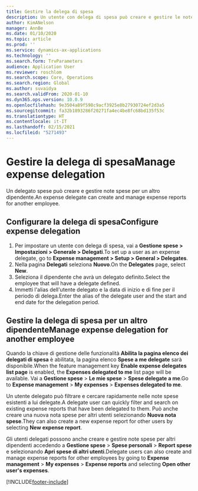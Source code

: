 ```yaml
---
title: Gestire la delega di spesa
description: Un utente con delega di spesa può creare e gestire le note spese per un altro dipendente dell'organizzazione.
author: KimANelson
manager: AnnBe
ms.date: 01/10/2020
ms.topic: article
ms.prod: ''
ms.service: dynamics-ax-applications
ms.technology: ''
ms.search.form: TrvParameters
audience: Application User
ms.reviewer: roschlom
ms.search.scope: Core, Operations
ms.search.region: Global
ms.author: suvaidya
ms.search.validFrom: 2020-01-10
ms.dyn365.ops.version: 10.0.9
ms.openlocfilehash: 9e3504a89f598c9acf3925e8b27930724ef2d3a5
ms.sourcegitcommit: fa32b1893286f20271fa4ec4be8fc68bd135f53c
ms.translationtype: HT
ms.contentlocale: it-IT
ms.lasthandoff: 02/15/2021
ms.locfileid: "5271493"
---
```

# <a name="manage-expense-delegation"></a><span data-ttu-id="ee96b-103">Gestire la delega di spesa</span><span class="sxs-lookup"><span data-stu-id="ee96b-103">Manage expense delegation</span></span>

<span data-ttu-id="ee96b-104">Un delegato spese può creare e gestire note spese per un altro dipendente.</span><span class="sxs-lookup"><span data-stu-id="ee96b-104">An expense delegate can create and manage expense reports for another employee.</span></span>

## <a name="configure-expense-delegation"></a><span data-ttu-id="ee96b-105">Configurare la delega di spesa</span><span class="sxs-lookup"><span data-stu-id="ee96b-105">Configure expense delegation</span></span>

1. <span data-ttu-id="ee96b-106">Per impostare un utente con delega di spesa, vai a **Gestione spese > Impostazioni > Generale > Delegati**.</span><span class="sxs-lookup"><span data-stu-id="ee96b-106">To set up a user as an expense delegate, go to **Expense management > Setup > General > Delegates**.</span></span>
2. <span data-ttu-id="ee96b-107">Nella pagina **Delegati** seleziona **Nuovo**.</span><span class="sxs-lookup"><span data-stu-id="ee96b-107">On the **Delegates** page, select **New**.</span></span>
3. <span data-ttu-id="ee96b-108">Seleziona il dipendente che avrà un delegato definito.</span><span class="sxs-lookup"><span data-stu-id="ee96b-108">Select the employee that will have a delegate defined.</span></span> 
4. <span data-ttu-id="ee96b-109">Immetti l'alias dell'utente delegato e la data di inizio e di fine per il periodo di delega.</span><span class="sxs-lookup"><span data-stu-id="ee96b-109">Enter the alias of the delegate user and the start and end date for the delegation period.</span></span>

## <a name="manage-expense-delegation-for-another-employee"></a><span data-ttu-id="ee96b-110">Gestire la delega di spesa per un altro dipendente</span><span class="sxs-lookup"><span data-stu-id="ee96b-110">Manage expense delegation for another employee</span></span>

<span data-ttu-id="ee96b-111">Quando la chiave di gestione delle funzionalità **Abilita la pagina elenco dei delegati di spesa** è abilitata, la pagina elenco **Spese a me delegate** sarà disponibile.</span><span class="sxs-lookup"><span data-stu-id="ee96b-111">When the feature management key **Enable expense delegates list page** is enabled, the **Expenses delegated to me** list page will be available.</span></span> <span data-ttu-id="ee96b-112">Vai a **Gestione spese** > **Le mie spese** > **Spese delegate a me**.</span><span class="sxs-lookup"><span data-stu-id="ee96b-112">Go to **Expense management** > **My expenses** > **Expenses delegated to me**.</span></span>

<span data-ttu-id="ee96b-113">Un utente delegato può filtrare e cercare rapidamente nelle note spese esistenti a lui delegate.</span><span class="sxs-lookup"><span data-stu-id="ee96b-113">A delegate user can quickly filter and search on existing expense reports that have been delegated to them.</span></span> <span data-ttu-id="ee96b-114">Può anche creare una nuova nota spese per altri utenti selezionando **Nuova nota spese**.</span><span class="sxs-lookup"><span data-stu-id="ee96b-114">They can also create a new expense report for other users by selecting **New expense report**.</span></span>

<span data-ttu-id="ee96b-115">Gli utenti delegati possono anche creare e gestire note spese per altri dipendenti accedendo a **Gestione spese** > **Spese personali** > **Report spese** e selezionando **Apri spese di altri utenti**.</span><span class="sxs-lookup"><span data-stu-id="ee96b-115">Delegate users can also create and manage expense reports for other employees by going to **Expense management** > **My expenses** > **Expense reports** and selecting **Open other user's expenses**.</span></span>


[!INCLUDE[footer-include](../includes/footer-banner.md)]